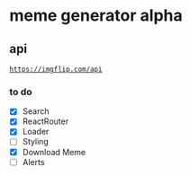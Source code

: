 # meme generator alpha

## api
<code>https://imgflip.com/api</code>


### to do
- [x] Search
- [x] ReactRouter
- [x] Loader
- [ ] Styling
- [x] Download Meme
- [ ] Alerts